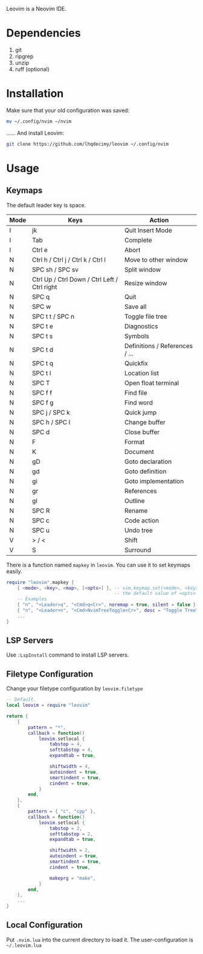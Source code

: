 Leovim is a Neovim IDE.

# Dependencies
1. git
2. ripgrep
3. unzip
3. ruff (optional)

# Installation
Make sure that your old configuration was saved:
```bash
mv ~/.config/nvim ~/nvim
```
...... And install Leovim:
```bash
git clone https://github.com/lhqdecimy/leovim ~/.config/nvim
```

# Usage
## Keymaps
The default leader key is space.

| Mode | Keys                                         | Action                         |
|------|----------------------------------------------|--------------------------------|
| I    | jk                                           | Quit Insert Mode               |
| I    | Tab                                          | Complete                       |
| I    | Ctrl e                                       | Abort                          |
| N    | Ctrl h / Ctrl j / Ctrl k / Ctrl l            | Move to other window           |
| N    | SPC sh / SPC sv                              | Split window                   |
| N    | Ctrl Up / Ctrl Down / Ctrl Left / Ctrl right | Resize window                  |
| N    | SPC q                                        | Quit                           |
| N    | SPC w                                        | Save all                       |
| N    | SPC t t / SPC n                              | Toggle file tree               |
| N    | SPC t e                                      | Diagnostics                    |
| N    | SPC t s                                      | Symbols                        |
| N    | SPC t d                                      | Definitions / References / ... |
| N    | SPC t q                                      | Quickfix                       |
| N    | SPC t l                                      | Location list                  |
| N    | SPC T                                        | Open float terminal            |
| N    | SPC f f                                      | Find file                      |
| N    | SPC f g                                      | Find word                      |
| N    | SPC j / SPC k                                | Quick jump                     |
| N    | SPC h / SPC l                                | Change buffer                  |
| N    | SPC d                                        | Close buffer                   |
| N    | F                                            | Format                         |
| N    | K                                            | Document                       |
| N    | gD                                           | Goto declaration               |
| N    | gd                                           | Goto definition                |
| N    | gi                                           | Goto implementation            |
| N    | gr                                           | References                     |
| N    | gl                                           | Outline                        |
| N    | SPC R                                        | Rename                         |
| N    | SPC c                                        | Code action                    |
| N    | SPC u                                        | Undo tree                      |
| V    | > / <                                        | Shift                          |
| V    | S                                            | Surround                       |

There is a function named `mapkey` in `leovim`. You can use it to set keymaps easily.

```lua
require "leovim".mapkey {
    { <mode>, <key>, <map>, [<opts>] }, -- vim.keymap.set(<mode>, <key>, <map>, [<opts>])
                                        -- the default value of <opts> is { noremap = true, silent = true, desc = "Description" }
    -- Examples
    { "n", "<Leader>q", "<Cmd>q<Cr>", noremap = true, silent = false },
    { "n", "<Leader>n", "<Cmd>NvimTreeToggle<Cr>", desc = "Toggle Tree" },
    ...
}
```

## LSP Servers
Use `:LspInstall` command to install LSP servers.

## Filetype Configuration
Change your filetype configuration by `leovim.filetype`
```lua
-- Default.
local leovim = require "leovim"

return {
    {
        pattern = "*",
        callback = function()
            leovim.setlocal {
                tabstop = 4,
                softtabstop = 4,
                expandtab = true,

                shiftwidth = 4,
                autoindent = true,
                smartindent = true,
                cindent = true,
            }
        end,
    },
    {
        pattern = { "c", "cpp" },
        callback = function()
            leovim.setlocal {
                tabstop = 2,
                softtabstop = 2,
                expandtab = true,

                shiftwidth = 2,
                autoindent = true,
                smartindent = true,
                cindent = true,

                makeprg = "make",
            }
        end,
    },
    ...
}
```

## Local Configuration
Put `.nvim.lua` into the current directory to load it. The user-configuration is `~/.leovim.lua`
